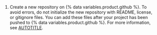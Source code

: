 1. Create a new repository on {% data variables.product.github %}. To avoid errors, do not initialize the new repository with README, license, or gitignore files. You can add these files after your project has been pushed to {% data variables.product.github %}. For more information, see [AUTOTITLE](/repositories/creating-and-managing-repositories/creating-a-new-repository).
